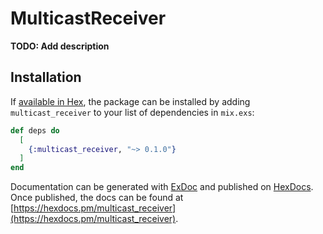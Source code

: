 # MulticastReceiver

**TODO: Add description**

## Installation

If [available in Hex](https://hex.pm/docs/publish), the package can be installed
by adding `multicast_receiver` to your list of dependencies in `mix.exs`:

```elixir
def deps do
  [
    {:multicast_receiver, "~> 0.1.0"}
  ]
end
```

Documentation can be generated with [ExDoc](https://github.com/elixir-lang/ex_doc)
and published on [HexDocs](https://hexdocs.pm). Once published, the docs can
be found at [https://hexdocs.pm/multicast_receiver](https://hexdocs.pm/multicast_receiver).

